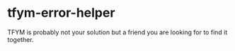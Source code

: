 # tfym-error-helper
TFYM is probably not your solution but a friend you are looking for to find it together.
